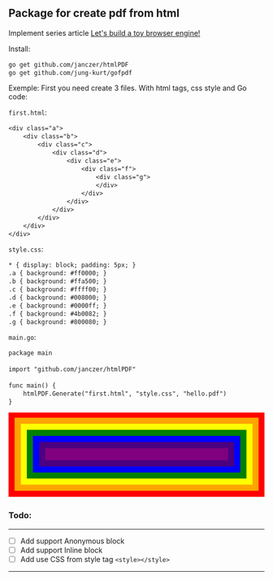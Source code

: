## Package for create pdf from html

   Implement series article [Let's build a toy browser engine!](https://limpet.net/mbrubeck/2014/08/08/toy-layout-engine-1.html)

Install:

    go get github.com/janczer/htmlPDF
    go get github.com/jung-kurt/gofpdf

Exemple:
First you need create 3 files. With html tags, css style and Go code:

`first.html`:

    <div class="a">
        <div class="b">
            <div class="c">
                <div class="d">
                    <div class="e">
                        <div class="f">
                            <div class="g">
                            </div>
                        </div>
                    </div>
                </div>
            </div>
        </div>
	</div>

`style.css`:

    * { display: block; padding: 5px; }
    .a { background: #ff0000; }
    .b { background: #ffa500; }
    .c { background: #ffff00; }
    .d { background: #008000; }
    .e { background: #0000ff; }
    .f { background: #4b0082; }
    .g { background: #800080; }
    
    
`main.go`:

    package main

    import "github.com/janczer/htmlPDF"

    func main() {
        htmlPDF.Generate("first.html", "style.css", "hello.pdf")
    }

![render](hello.jpg)

### Todo:
<hr>

- [ ] Add support Anonymous block
- [ ] Add support Inline block
- [ ] Add use CSS from style tag `<style></style>`

<hr>
